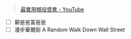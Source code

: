 > [最實用嘅投資書 - YouTube](https://www.youtube.com/watch?v=xrzxsWJqHZY&t=499s&ab_channel=%E9%98%BF%E8%B1%ACAhJu)


- [ ] 窮爸爸富爸爸
- [ ] 漫步華爾街 A Random Walk Down Wall Street